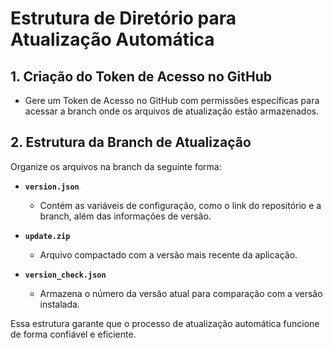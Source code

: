 # Estrutura de Diretório para Atualização Automática  

## 1. Criação do Token de Acesso no GitHub  
- Gere um Token de Acesso no GitHub com permissões específicas para acessar a branch onde os arquivos de atualização estão armazenados.  

## 2. Estrutura da Branch de Atualização  
Organize os arquivos na branch da seguinte forma:  

- **`version.json`**  
  - Contém as variáveis de configuração, como o link do repositório e a branch, além das informações de versão.  

- **`update.zip`**  
  - Arquivo compactado com a versão mais recente da aplicação.  

- **`version_check.json`**  
  - Armazena o número da versão atual para comparação com a versão instalada.  

Essa estrutura garante que o processo de atualização automática funcione de forma confiável e eficiente.
